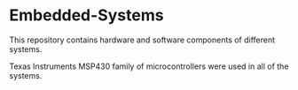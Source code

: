 # Embedded-Systems

This repository contains hardware and software components of different systems.

Texas Instruments MSP430 family of microcontrollers were used in all of the systems.
